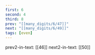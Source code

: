 ```yaml
---
first: 6
second: 4
third: 8
prev: "[[many_digits/6/47]]"
next: "[[many_digits/6/49]]"
tags: [even]
---
```

prev2-in-text: [[46]]
next2-in-text: [[50]]
